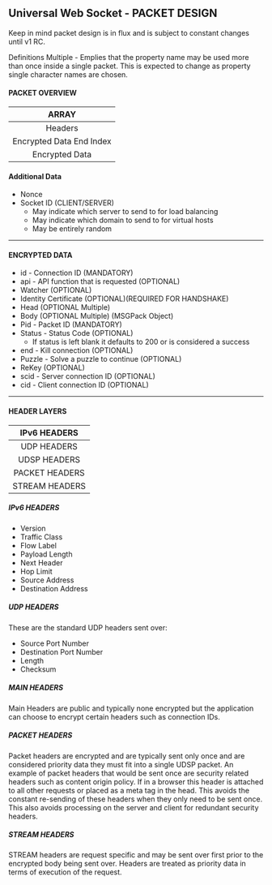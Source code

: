 ## Universal Web Socket - PACKET DESIGN

Keep in mind packet design is in flux and is subject to constant changes until v1 RC.

Definitions
Multiple - Emplies that the property name may be used more than once inside a single packet. This is expected to change as property single character names are chosen.

#### PACKET OVERVIEW

|          ARRAY           |
| :----------------------: |
|         Headers          |
| Encrypted Data End Index |
|      Encrypted Data      |

#### Additional Data

-   Nonce
-   Socket ID (CLIENT/SERVER)
    -   May indicate which server to send to for load balancing
    -   May indicate which domain to send to for virtual hosts
    -   May be entirely random

---

#### ENCRYPTED DATA

-   id - Connection ID (MANDATORY)
-   api - API function that is requested (OPTIONAL)
-   Watcher (OPTIONAL)
-   Identity Certificate (OPTIONAL)(REQUIRED FOR HANDSHAKE)
-   Head (OPTIONAL Multiple)
-   Body (OPTIONAL Multiple) (MSGPack Object)
-   Pid - Packet ID (MANDATORY)
-   Status - Status Code (OPTIONAL)
    -   If status is left blank it defaults to 200 or is considered a success
-   end - Kill connection (OPTIONAL)
-   Puzzle - Solve a puzzle to continue (OPTIONAL)
-   ReKey (OPTIONAL)
-   scid - Server connection ID (OPTIONAL)
-   cid - Client connection ID (OPTIONAL)

---

#### HEADER LAYERS

|  IPv6 HEADERS  |
| :------------: |
|  UDP HEADERS   |
|  UDSP HEADERS  |
| PACKET HEADERS |
| STREAM HEADERS |

##### IPv6 HEADERS

-   Version
-   Traffic Class
-   Flow Label
-   Payload Length
-   Next Header
-   Hop Limit
-   Source Address
-   Destination Address

##### UDP HEADERS

These are the standard UDP headers sent over:

-   Source Port Number
-   Destination Port Number
-   Length
-   Checksum

##### MAIN HEADERS

Main Headers are public and typically none encrypted but the application can choose to encrypt certain headers such as connection IDs.

##### PACKET HEADERS

Packet headers are encrypted and are typically sent only once and are considered priority data they must fit into a single UDSP packet. An example of packet headers that would be sent once are security related headers such as content origin policy. If in a browser this header is attached to all other requests or placed as a meta tag in the head. This avoids the constant re-sending of these headers when they only need to be sent once. This also avoids processing on the server and client for redundant security headers.

##### STREAM HEADERS

STREAM headers are request specific and may be sent over first prior to the encrypted body being sent over. Headers are treated as priority data in terms of execution of the request.
